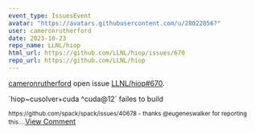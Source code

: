 ```yaml
---
event_type: IssuesEvent
avatar: "https://avatars.githubusercontent.com/u/28022856?"
user: cameronrutherford
date: 2023-10-23
repo_name: LLNL/hiop
html_url: https://github.com/LLNL/hiop/issues/670
repo_url: https://github.com/LLNL/hiop
---
```


<a href='https://github.com/cameronrutherford' target='_blank'>cameronrutherford</a> open issue <a href='https://github.com/LLNL/hiop/issues/670' target='_blank'>LLNL/hiop#670</a>.

<p>`hiop~cusolver+cuda ^cuda@12` failes to build</p><small>https://github.com/spack/spack/issues/40678 - thanks @eugeneswalker for reporting this....</small><a href='https://github.com/LLNL/hiop/issues/670' target='_blank'>View Comment</a>